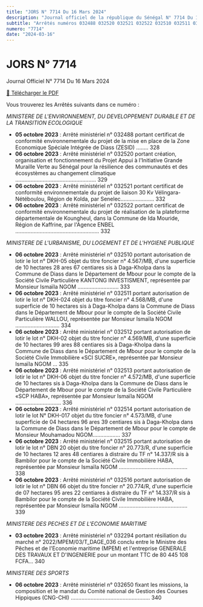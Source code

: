 ```yaml
---
title: "JORS N° 7714 Du 16 Mars 2024"
description: "Journal officiel de la république du Sénégal N° 7714 Du 16 Mars 2024"
subtitle: "Arrêtés numéros 032488 032520 032521 032522 032510 032511 032513 032514 032515 032516 032294 032650"
numero: "7714"
date: "2024-03-16"
---
```


# JORS N° 7714

Journal Officiel N° 7714 Du 16 Mars 2024 

<a href="/pdf/jors/JO-7714-du-16-mars-2024.pdf" target="_blank">📄 Télécharger le PDF</a>

Vous trouverez les Arrêtés suivants dans ce numéro : 

_MINISTERE DE L'ENVIRONNEMENT, DU DEVELOPPEMENT DURABLE ET DE LA TRANSITION ECOLOGIQUE_

  - **05 octobre 2023** : Arrêté ministériel n° 032488 portant certificat de conformité environnementale du projet de la mise en place de la Zone Economique Spéciale Intégrée de Diass (ZESID) ........ 328
  - **06 octobre 2023** : Arrêté ministériel n° 032520 portant création, organisation et fonctionnement du Projet Appui à l'Initiative Grande Muraille Verte au Sénégal pour la résilience des communautés et des écosystèmes au changement climatique ..................................................... 329
  - **06 octobre 2023** : Arrêté ministériel n° 032521 portant certificat de conformité environnementale du projet de liaison 30 Kv Vélingara-Nétéboulou, Région de Kolda, par Senelec...................... 332
  - **06 octobre 2023** : Arrêté ministériel n° 032522 portant certificat de conformité environnementale du projet de réalisation de la plateforme départementale de Koungheul, dans la Commune de Ida Mouride, Région de Kaffrine, par l'Agence ENBEL ....................................................... 332

_MINISTERE DE L'URBANISME, DU LOGEMENT ET DE L'HYGIENE PUBLIQUE_


  - **06 octobre 2023** : Arrêté ministériel n° 032510 portant autorisation de lotir le lot n° DKH-05 objet du titre foncier n° 4.567/MB, d'une superficie de 10 hectares 28 ares 67 centiares sis à Daga-Kholpa dans la Commune de Diass dans le Département de Mbour pour le compte de la Société Civile Particulière KANTONG INVESTISMENT, représentée par Monsieur Ismaïla NGOM ........................... 333
  - **06 octobre 2023** : Arrêté ministériel n° 032511 portant autorisation de lotir le lot n° DKH-024 objet du titre foncier n° 4.568/MB, d'une superficie de 10 hectares sis à Daga-Kholpa dans la Commune de Diass dans le Département de Mbour pour le compte de la Société Civile Particulière WALLOU, représentée par Monsieur Ismaïla NGOM ............................. 334
  - **06 octobre 2023** : Arrêté ministériel n° 032512 portant autorisation de lotir le lot n° DKH-02 objet du titre foncier n° 4.569/MB, d'une superficie de 10 hectares 99 ares 88 centiares sis à Daga-Kholpa dans la Commune de Diass dans le Département de Mbour pour le compte de la Société Civile Immobilière «SCI SUCRE», représentée par Monsieur Ismaïla NGOM ... 335
  - **06 octobre 2023** : Arrêté ministériel n° 032513 portant autorisation de lotir le lot n° DKH-06 objet du titre foncier n° 4.572/MB, d'une superficie de 10 hectares sis à Daga-Kholpa dans la Commune de Diass dans le Département de Mbour pour le compte de la Société Civile Particulière «SCP HABA», représentée par Monsieur Ismaïla NGOM .............................. 336
  - **06 octobre 2023** : Arrêté ministériel n° 032514 portant autorisation de lotir le lot N° DKH-017 objet du titre foncier n° 4.573/MB, d'une superficie de 04 hectares 96 ares 39 centiares sis à Daga-Kholpa dans la Commune de Diass dans le Département de Mbour pour le compte de Monsieur Mouhamadou NGOM.................. 337
  - **06 octobre 2023** : Arrêté ministériel n° 032515 portant autorisation de lotir le lot n° DBN 20 objet du titre foncier n° 20.773/R, d'une superficie de 10 hectares 12 ares 48 centiares à distraire du TF n° 14.337/R sis à Bambilor pour le compte de la Société Civile Immobilière HABA, représentée par Monsieur Ismaïla NGOM ............................................. 338
  - **06 octobre 2023** : Arrêté ministériel n° 032516 portant autorisation de lotir le lot n° DBN 66 objet du titre foncier n° 20.774/R, d'une superficie de 07 hectares 95 ares 22 centiares à distraire du TF n° 14.337/R sis à Bambilor pour le compte de la Société Civile Immobilière HABA, représentée par Monsieur Ismaïla NGOM ............................................. 339

_MINISTERE DES PECHES ET DE L'ECONOMIE MARITIME_

  - **03 octobre 2023** : Arrêté ministériel n° 032294 portant résiliation du marché n° 2022/MPEM/03/T_DAGE_036 conclu entre le Ministre des Pêches et de l'Economie maritime (MPEM) et l'entreprise GENERALE DES TRAVAUX ET D'INGENIERIE pour un montant TTC de 80 445 108 FCFA... 340

_MINISTERE DES SPORTS_


  - **06 octobre 2023** : Arrêté ministériel n° 032650 fixant les missions, la composition et le mandat du Comité national de Gestion des Courses Hippiques (CNG-CHI) .................................................... 340
